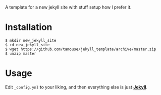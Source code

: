 A template for a new jekyll site with stuff setup how I prefer it.

# Installation

    $ mkdir new_jekyll_site
    $ cd new_jekyll_site
    $ wget https://github.com/tamouse/jekyll_template/archive/master.zip
    $ unzip master

# Usage

Edit `_config.yml` to your liking, and then everything else is just [**Jekyll**](http://jekyllrb.com).
